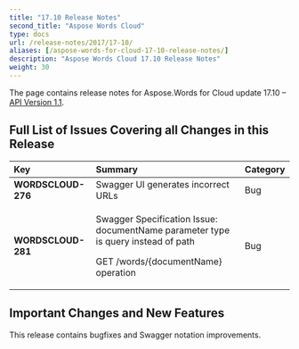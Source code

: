 ```yaml
---
title: "17.10 Release Notes"
second_title: "Aspose Words Cloud"
type: docs
url: /release-notes/2017/17-10/
aliases: [/aspose-words-for-cloud-17-10-release-notes/]
description: "Aspose Words Cloud 17.10 Release Notes"
weight: 30
---
```


The page contains release notes for Aspose.Words for Cloud update 17.10 – [API Version 1.1](https://apireference.aspose.cloud/).

## Full List of Issues Covering all Changes in this Release

|Key|Summary|Category|
| :- | :- | :- |
|**WORDSCLOUD-276**|Swagger UI generates incorrect URLs|Bug|
|**WORDSCLOUD-281**|<p>Swagger Specification Issue: documentName parameter type is query instead of path</p><p>GET /words/{documentName} operation</p>|Bug|

## Important Changes and New Features

This release contains bugfixes and Swagger notation improvements.
